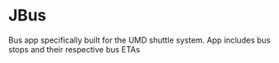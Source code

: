 # JBus
Bus app specifically built for the UMD shuttle system. App includes bus stops and their respective bus ETAs
